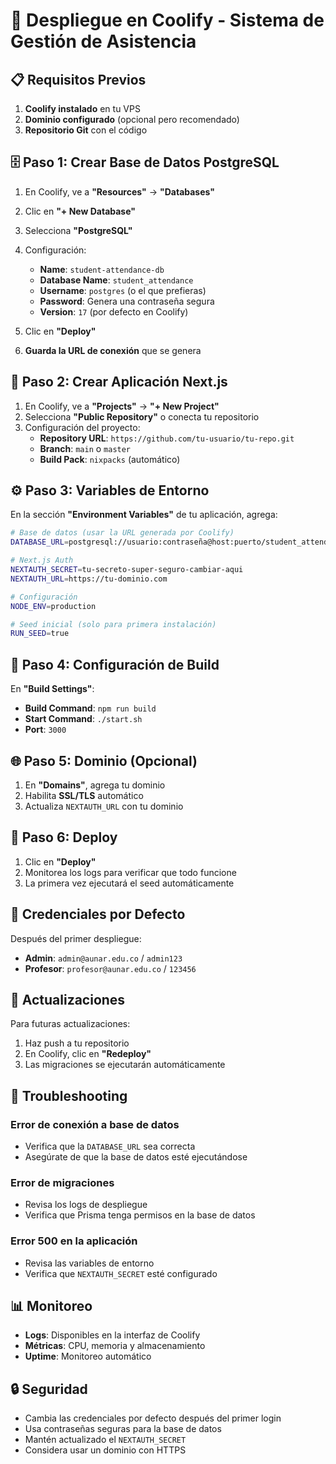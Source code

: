 # 🚀 Despliegue en Coolify - Sistema de Gestión de Asistencia

## 📋 Requisitos Previos

1. **Coolify instalado** en tu VPS
2. **Dominio configurado** (opcional pero recomendado)
3. **Repositorio Git** con el código

## 🗄️ Paso 1: Crear Base de Datos PostgreSQL

1. En Coolify, ve a **"Resources"** → **"Databases"**
2. Clic en **"+ New Database"**
3. Selecciona **"PostgreSQL"**
4. Configuración:
   - **Name**: `student-attendance-db`
   - **Database Name**: `student_attendance`
   - **Username**: `postgres` (o el que prefieras)
   - **Password**: Genera una contraseña segura
   - **Version**: `17` (por defecto en Coolify)

5. Clic en **"Deploy"**
6. **Guarda la URL de conexión** que se genera

## 🚀 Paso 2: Crear Aplicación Next.js

1. En Coolify, ve a **"Projects"** → **"+ New Project"**
2. Selecciona **"Public Repository"** o conecta tu repositorio
3. Configuración del proyecto:
   - **Repository URL**: `https://github.com/tu-usuario/tu-repo.git`
   - **Branch**: `main` o `master`
   - **Build Pack**: `nixpacks` (automático)

## ⚙️ Paso 3: Variables de Entorno

En la sección **"Environment Variables"** de tu aplicación, agrega:

```bash
# Base de datos (usar la URL generada por Coolify)
DATABASE_URL=postgresql://usuario:contraseña@host:puerto/student_attendance?schema=public

# Next.js Auth
NEXTAUTH_SECRET=tu-secreto-super-seguro-cambiar-aqui
NEXTAUTH_URL=https://tu-dominio.com

# Configuración
NODE_ENV=production

# Seed inicial (solo para primera instalación)
RUN_SEED=true
```

## 🔧 Paso 4: Configuración de Build

En **"Build Settings"**:
- **Build Command**: `npm run build`
- **Start Command**: `./start.sh`
- **Port**: `3000`

## 🌐 Paso 5: Dominio (Opcional)

1. En **"Domains"**, agrega tu dominio
2. Habilita **SSL/TLS** automático
3. Actualiza `NEXTAUTH_URL` con tu dominio

## 🚀 Paso 6: Deploy

1. Clic en **"Deploy"**
2. Monitorea los logs para verificar que todo funcione
3. La primera vez ejecutará el seed automáticamente

## 👤 Credenciales por Defecto

Después del primer despliegue:
- **Admin**: `admin@aunar.edu.co` / `admin123`
- **Profesor**: `profesor@aunar.edu.co` / `123456`

## 🔄 Actualizaciones

Para futuras actualizaciones:
1. Haz push a tu repositorio
2. En Coolify, clic en **"Redeploy"**
3. Las migraciones se ejecutarán automáticamente

## 🐛 Troubleshooting

### Error de conexión a base de datos
- Verifica que la `DATABASE_URL` sea correcta
- Asegúrate de que la base de datos esté ejecutándose

### Error de migraciones
- Revisa los logs de despliegue
- Verifica que Prisma tenga permisos en la base de datos

### Error 500 en la aplicación
- Revisa las variables de entorno
- Verifica que `NEXTAUTH_SECRET` esté configurado

## 📊 Monitoreo

- **Logs**: Disponibles en la interfaz de Coolify
- **Métricas**: CPU, memoria y almacenamiento
- **Uptime**: Monitoreo automático

## 🔒 Seguridad

- Cambia las credenciales por defecto después del primer login
- Usa contraseñas seguras para la base de datos
- Mantén actualizado el `NEXTAUTH_SECRET`
- Considera usar un dominio con HTTPS